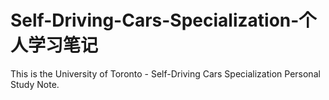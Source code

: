 # Self-Driving-Cars-Specialization-个人学习笔记
This is the University of Toronto - Self-Driving Cars Specialization Personal Study Note.
